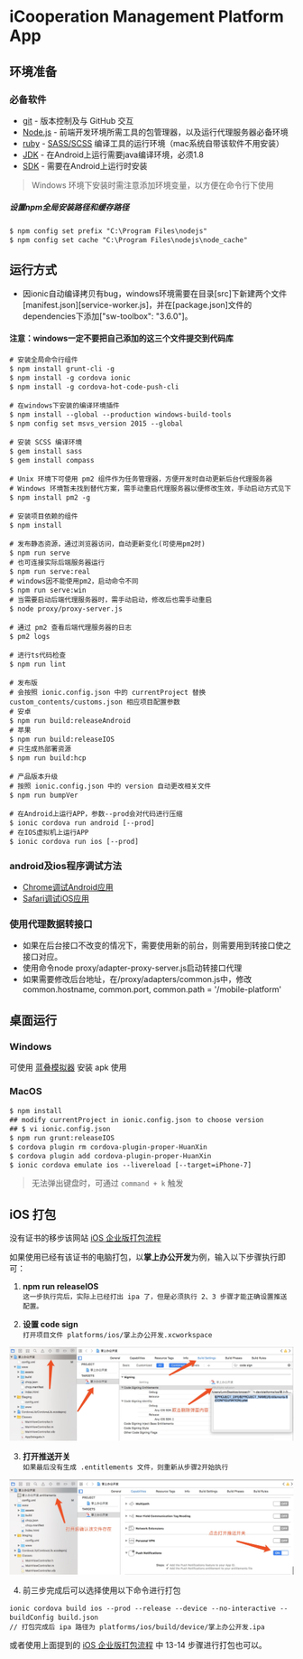 iCooperation Management Platform App
====================================

环境准备
-------
### 必备软件

* [git](http://www.git-scm.com/) - 版本控制及与 GitHub 交互
* [Node.js](https://nodejs.org/) - 前端开发环境所需工具的包管理器，以及运行代理服务器必备环境
* [ruby](http://www.ruby-lang.org/) - [SASS/SCSS](http://sass-lang.com/) 编译工具的运行环境（mac系统自带该软件不用安装）
* [JDK](http://www.oracle.com/technetwork/java/javase/downloads/jdk8-downloads-2133151.html) - 在Android上运行需要java编译环境，必须1.8
* [SDK](https://developer.android.com/studio/index.html?hl=zh-cn) - 需要在Android上运行时安装

> Windows 环境下安装时需注意添加环境变量，以方便在命令行下使用

##### 设置npm全局安装路径和缓存路径

```
$ npm config set prefix "C:\Program Files\nodejs"
$ npm config set cache "C:\Program Files\nodejs\node_cache"
```

运行方式
-------

* 因ionic自动编译拷贝有bug，windows环境需要在目录[src]下新建两个文件[manifest.json][service-worker.js]，并在[package.json]文件的dependencies下添加["sw-toolbox": "3.6.0"]。
#### 注意：windows一定不要把自己添加的这三个文件提交到代码库

```
# 安装全局命令行组件
$ npm install grunt-cli -g
$ npm install -g cordova ionic
$ npm install -g cordova-hot-code-push-cli

# 在windows下安装的编译环境插件
$ npm install --global --production windows-build-tools
$ npm config set msvs_version 2015 --global

# 安装 SCSS 编译环境
$ gem install sass
$ gem install compass

# Unix 环境下可使用 pm2 组件作为任务管理器，方便开发时自动更新后台代理服务器
# Windows 环境暂未找到替代方案，需手动重启代理服务器以便修改生效，手动启动方式见下
$ npm install pm2 -g

# 安装项目依赖的组件
$ npm install

# 发布静态资源，通过浏览器访问，自动更新变化(可使用pm2时)
$ npm run serve
# 也可连接实际后端服务器运行
$ npm run serve:real
# windows因不能使用pm2，启动命令不同
$ npm run serve:win
# 当需要启动后端代理服务器时，需手动启动，修改后也需手动重启
$ node proxy/proxy-server.js

# 通过 pm2 查看后端代理服务器的日志
$ pm2 logs

# 进行ts代码检查
$ npm run lint

# 发布版
# 会按照 ionic.config.json 中的 currentProject 替换 custom_contents/customs.json 相应项目配置参数
# 安卓
$ npm run build:releaseAndroid
# 苹果
$ npm run build:releaseIOS
# 只生成热部署资源
$ npm run build:hcp

# 产品版本升级
# 按照 ionic.config.json 中的 version 自动更改相关文件
$ npm run bumpVer

# 在Android上运行APP，参数--prod会对代码进行压缩
$ ionic cordova run android [--prod]
# 在IOS虚拟机上运行APP
$ ionic cordova run ios [--prod]

```

### android及ios程序调试方法

- [Chrome调试Android应用](https://www.jianshu.com/p/2a3e3f0b562b)
- [Safari调试iOS应用](http://ask.dcloud.net.cn/docs/#http://ask.dcloud.net.cn/article/143)

### 使用代理数据转接口
- 如果在后台接口不改变的情况下，需要使用新的前台，则需要用到转接口使之接口对应。
- 使用命令node proxy/adapter-proxy-server.js启动转接口代理
- 如果需要修改后台地址，在/proxy/adapters/common.js中，修改common.hostname, common.port, common.path = '/mobile-platform'


桌面运行
------

### Windows

可使用 [蓝叠模拟器](http://www.bluestacks.cn/) 安装 apk 使用

### MacOS

```
$ npm install
## modify currentProject in ionic.config.json to choose version
## $ vi ionic.config.json
$ npm run grunt:releaseIOS
$ cordova plugin rm cordova-plugin-proper-HuanXin
$ cordova plugin add cordova-plugin-proper-HuanXin
$ ionic cordova emulate ios --livereload [--target=iPhone-7]
```

> 无法弹出键盘时，可通过 `command + k` 触发

iOS 打包
-----

没有证书的移步该网站 [iOS 企业版打包流程](https://www.jianshu.com/p/5866152476df)

如果使用已经有该证书的电脑打包，以**掌上办公开发**为例，输入以下步骤执行即可：


1. **npm run releaseIOS**  
`这一步执行完后，实际上已经打出 ipa 了，但是必须执行 2、3 步骤才能正确设置推送配置。`

2. **设置 code sign**  
`打开项目文件 platforms/ios/掌上办公开发.xcworkspace`
<img src="./iOS/codesign.jpg">

3. **打开推送开关**  
`如果最后没有生成 .entitlements 文件，则重新从步骤2开始执行`
<img src="./iOS/push.jpg">

4. 前三步完成后可以选择使用以下命令进行打包  

```
ionic cordova build ios --prod --release --device --no-interactive --buildConfig build.json
// 打包完成后 ipa 路径为 platforms/ios/build/device/掌上办公开发.ipa
```
或者使用上面提到的 [iOS 企业版打包流程](https://www.jianshu.com/p/5866152476df) 中 13-14 步骤进行打包也可以。
